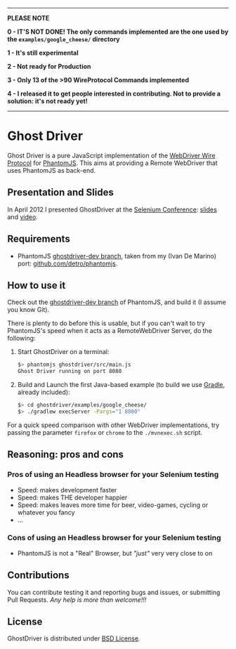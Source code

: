 ** * * * * * * * * * * * * **

**PLEASE NOTE**

**0 - IT'S NOT DONE! The only commands implemented are the one used by the `examples/google_cheese/` directory**

**1 - It's still experimental**

**2 - Not ready for Production**

**3 - Only 13 of the >90 WireProtocol Commands implemented**

**4 - I released it to get people interested in contributing. Not to provide a solution: it's not ready yet!**

** * * * * * * * * * * * * **

# Ghost Driver

Ghost Driver is a pure JavaScript implementation of the [WebDriver Wire Protocol](http://code.google.com/p/selenium/wiki/JsonWireProtocol)
for [PhantomJS](http://phantomjs.org/).
This aims at providing a Remote WebDriver that uses PhantomJS as back-end.

## Presentation and Slides

In April 2012 I presented GhostDriver at the [Selenium Conference](http://www.seleniumconf.org/speakers/#IDM):
[slides](http://detro.github.com/ghostdriver/slides/index.html)
and
[video](http://blog.ivandemarino.me/2012/05/01/Me-the-Selenium-Conference-2012).

## Requirements

* PhantomJS [ghostdriver-dev branch](https://github.com/detro/phantomjs/tree/ghostdriver-dev),
taken from my (Ivan De Marino) port: [github.com/detro/phantomjs](https://github.com/detro/phantomjs).

## How to use it

Check out the [ghostdriver-dev branch](https://github.com/detro/phantomjs/tree/ghostdriver-dev)
of PhantomJS, and build it (I assume you know Git).

There is plenty to do before this is usable, but if you can't wait to try
PhantomJS's speed when it acts as a RemoteWebDriver Server, do the following:

1. Start GhostDriver on a terminal:

    ```bash
    $> phantomjs ghostdriver/src/main.js
    Ghost Driver running on port 8080
    ```

2. Build and Launch the first Java-based example (to build we use [Gradle](http://www.gradle.org/), already included):

    ```bash
    $> cd ghostdriver/examples/google_cheese/
    $> ./gradlew execServer -Pargs="1 8080"
    ```

For a quick speed comparison with other WebDriver implementations, try passing the parameter `firefox` or `chrome` to the `./mvnexec.sh` script.

## Reasoning: pros and cons

### Pros of using an Headless browser for your Selenium testing
* Speed: makes development faster
* Speed: makes THE developer happier
* Speed: makes leaves more time for beer, video-games, cycling or whatever you fancy
* ...

### Cons of using an Headless browser for your Selenium testing
* PhantomJS is not a "Real" Browser, but _"just"_ very very close to on

## Contributions

You can contribute testing it and reporting bugs and issues, or submitting Pull Requests.
_Any help is more than welcome!!!_

## License
GhostDriver is distributed under [BSD License](http://www.opensource.org/licenses/BSD-2-Clause).
